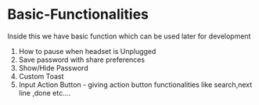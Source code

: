 # Basic-Functionalities
Inside this we have basic function which can be used later for development 
1. How to pause when headset is Unplugged
2. Save password with share preferences
3. Show/Hide Password 
4. Custom Toast
5. Input Action Button - giving action button functionalities like search,next line ,done etc....
